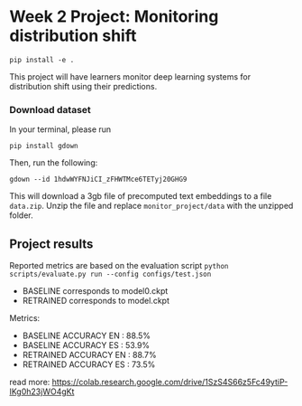# Week 2 Project: Monitoring distribution shift

```
pip install -e .
```

This project will have learners monitor deep learning systems for distribution shift using their predictions.

### Download dataset

In your terminal, please run
```
pip install gdown
```
Then, run the following:
```
gdown --id 1hdwWYFNJiCI_zFHWTMce6TETyj20GHG9
```
This will download a 3gb file of precomputed text embeddings to a file `data.zip`. Unzip the file and replace `monitor_project/data` with the unzipped folder. 


## Project results
Reported metrics are based on the evaluation script `python scripts/evaluate.py run --config configs/test.json`
* BASELINE corresponds to model0.ckpt
* RETRAINED corresponds to model.ckpt

Metrics:
* BASELINE ACCURACY EN : 88.5%
* BASELINE ACCURACY ES : 53.9%
* RETRAINED ACCURACY EN : 88.7%
* RETRAINED ACCURACY ES : 73.5%

read more: https://colab.research.google.com/drive/1SzS4S66z5Fc49ytiP-IKg0h23jWO4gKt